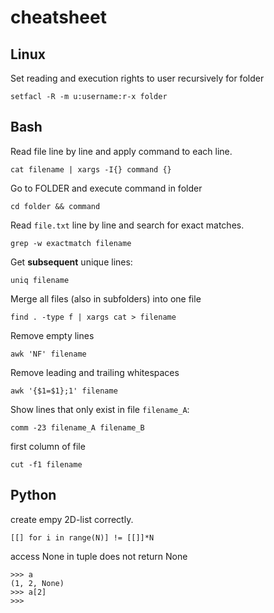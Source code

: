 # cheatsheet


## Linux

Set reading and execution rights to user recursively for folder

```
setfacl -R -m u:username:r-x folder
```

## Bash

Read file line by line and apply command to each line.
```
cat filename | xargs -I{} command {} 
```

Go to FOLDER and execute command in folder

```
cd folder && command
```

Read ```file.txt``` line by line and search for exact matches.

```
grep -w exactmatch filename
```

Get **subsequent** unique lines:

```
uniq filename
```

Merge all files (also in subfolders) into one file

```
find . -type f | xargs cat > filename
```

Remove empty lines

```
awk 'NF' filename
```

Remove leading and trailing whitespaces

```
awk '{$1=$1};1' filename
```

Show lines that only exist in file `filename_A`:

```
comm -23 filename_A filename_B
```

first column of file

```
cut -f1 filename
```

## Python

create empy 2D-list correctly.

```
[[] for i in range(N)] != [[]]*N
```

access None in tuple does not return None

```
>>> a
(1, 2, None)
>>> a[2]
>>>
```
